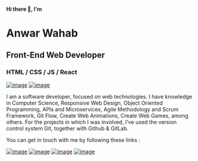 #### Hi there 👋, I'm
# Anwar Wahab
## Front-End Web Developer
### HTML / CSS / JS / React
[![image](https://custom-icon-badges.herokuapp.com/badge/?logo=kualalumpurstyle=for-the-badge&logo=location&logoColor=white)](https://www.google.com/maps/place/Tehran,+Tehran+Province,+Iran/@35.6970118,51.2097352,11z/data=!3m1!4b1!4m5!3m4!1s0x3f8e00491ff3dcd9:0xf0b3697c567024bc!8m2!3d35.6891975!4d51.3889736)
[![image](https://custom-icon-badges.herokuapp.com/badge/-Download%20Resume-F25278?style=for-the-badge&logo=download&logoColor=white)](http://mohammadahmadi.me/pdf/resume_mohammad_ahmadi.pdf)

I am a software developer, focused on web technologies. I have knowledge in Computer Science, Responsive Web Design, Object Oriented Programming, APIs and Microservices, Agile Methodology and Scrum Framework, Git Flow, Create Web Animations, Create Web Games, among others. For the projects in which I was involved, I've used the version control system Git, together with Github & GitLab.

You can get in touch with me by following these links : 

[![image](https://img.shields.io/badge/LinkedIn-0077B5?style=for-the-badge&logo=linkedin&logoColor=white)](http://www.linkedin.com/in/mohammad-ahmadi-a4b70a1b8)
[![image](https://img.shields.io/badge/Facebook-1877F2?style=for-the-badge&logo=facebook&logoColor=white)](https://www.facebook.com/mohammadahmadi.me)
[![image](https://img.shields.io/badge/Twitter-1DA1F2?style=for-the-badge&logo=twitter&logoColor=white)](https://twitter.com/mohammadahmadil)
[![image](https://img.shields.io/badge/Instagram-E4405F?style=for-the-badge&logo=instagram&logoColor=white)](http://www.instagram.com/mohammadahmadiofficiall)
